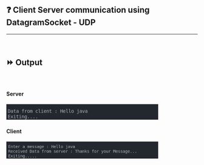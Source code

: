 ## :question: Client Server communication using DatagramSocket - UDP
___
<br>

## :fast_forward: Output

<br>

#### Server

<img src="../../Image/co6pgm6op1.png" width="400"></img><br>

#### Client

<img src="../../Image/co6pgm6op2.png" width="400"></img><br>